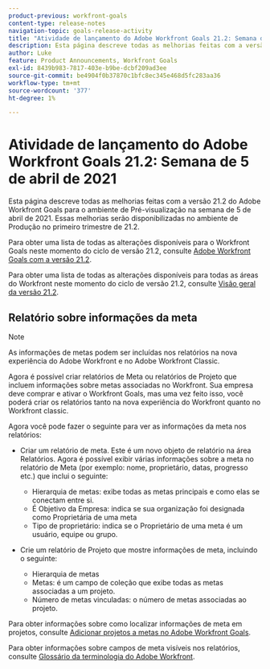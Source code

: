 ```yaml
---
product-previous: workfront-goals
content-type: release-notes
navigation-topic: goals-release-activity
title: "Atividade de lançamento do Adobe Workfront Goals 21.2: Semana de 5 de abril de 2021"
description: Esta página descreve todas as melhorias feitas com a versão 21.2 do Adobe Workfront Goals para o ambiente de Pré-visualização na semana de 5 de abril de 2021. Essas melhorias serão disponibilizadas no ambiente de Produção no primeiro trimestre de 21.2.
author: Luke
feature: Product Announcements, Workfront Goals
exl-id: 8439b983-7817-403e-b9be-dcbf209ad3ee
source-git-commit: be4904f0b37870c1bfc8ec345e468d5fc283aa36
workflow-type: tm+mt
source-wordcount: '377'
ht-degree: 1%

---
```


# Atividade de lançamento do Adobe Workfront Goals 21.2: Semana de 5 de abril de 2021

Esta página descreve todas as melhorias feitas com a versão 21.2 do Adobe Workfront Goals para o ambiente de Pré-visualização na semana de 5 de abril de 2021. Essas melhorias serão disponibilizadas no ambiente de Produção no primeiro trimestre de 21.2.

Para obter uma lista de todas as alterações disponíveis para o Workfront Goals neste momento do ciclo de versão 21.2, consulte [Adobe Workfront Goals com a versão 21.2](../../../../product-announcements/product-releases/goals-release-activity/goals-21.2-release/goals-release-21-2.md).

Para obter uma lista de todas as alterações disponíveis para todas as áreas do Workfront neste momento do ciclo de versão 21.2, consulte [Visão geral da versão 21.2](../../../../product-announcements/product-releases/21.2-release-activity/21-2-release-overview.md).

## Relatório sobre informações da meta

>[!NOTE]
>
>As informações de metas podem ser incluídas nos relatórios na nova experiência do Adobe Workfront e no Adobe Workfront Classic.

Agora é possível criar relatórios de Meta ou relatórios de Projeto que incluem informações sobre metas associadas no Workfront. Sua empresa deve comprar e ativar o Workfront Goals, mas uma vez feito isso, você poderá criar os relatórios tanto na nova experiência do Workfront quanto no Workfront classic.

Agora você pode fazer o seguinte para ver as informações da meta nos relatórios:

* Criar um relatório de meta. Este é um novo objeto de relatório na área Relatórios. Agora é possível exibir várias informações sobre a meta no relatório de Meta (por exemplo: nome, proprietário, datas, progresso etc.) que inclui o seguinte:

   * Hierarquia de metas: exibe todas as metas principais e como elas se conectam entre si.
   * É Objetivo da Empresa: indica se sua organização foi designada como Proprietária de uma meta
   * Tipo de proprietário: indica se o Proprietário de uma meta é um usuário, equipe ou grupo.

* Crie um relatório de Projeto que mostre informações de meta, incluindo o seguinte:

   * Hierarquia de metas
   * Metas: é um campo de coleção que exibe todas as metas associadas a um projeto.
   * Número de metas vinculadas: o número de metas associadas ao projeto.

Para obter informações sobre como localizar informações de meta em projetos, consulte [Adicionar projetos a metas no Adobe Workfront Goals](../../../../workfront-goals/results-and-activities/connect-projects-to-goals-overview.md).

Para obter informações sobre campos de meta visíveis nos relatórios, consulte [Glossário da terminologia do Adobe Workfront](../../../../workfront-basics/navigate-workfront/workfront-navigation/workfront-terminology-glossary.md).

